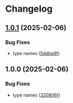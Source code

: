# Changelog

## [1.0.1](https://github.com/skyrpex/devalue-codec/compare/v1.0.0...v1.0.1) (2025-02-06)


### Bug Fixes

* type names ([5ddbe9f](https://github.com/skyrpex/devalue-codec/commit/5ddbe9f66144a1d5748eb450db7448ff803591c6))

## 1.0.0 (2025-02-06)


### Bug Fixes

* type names ([320806f](https://github.com/skyrpex/devalue-codec/commit/320806f13619b5ffa052ace9da81e636c7ac328b))
